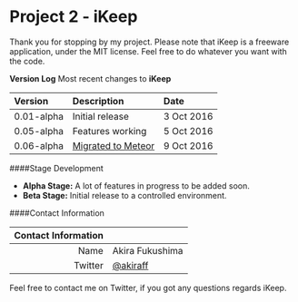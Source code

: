 Project 2 - iKeep
=================

Thank you for stopping by my project. Please note that iKeep is a freeware application, under the MIT license. Feel free to do whatever you want with the code.

**Version Log**
Most recent changes to **iKeep**

| Version         | Description        | Date          |
| :-------------- | :----------------- | :------------ |
| 0.01-alpha      | Initial release    | 3 Oct 2016    |
| 0.05-alpha      | Features working   | 5 Oct 2016    |
| 0.06-alpha      | [Migrated to Meteor](https://github.com/Akiraff2015/Project-2-Meteor.js-) | 9 Oct 2016    |

####Stage Development
- **Alpha Stage:** A lot of features in progress to be added soon.
- **Beta Stage:** Initial release to a controlled environment.

####Contact Information

| Contact Information|                                                    |
| ------------------:| :------------------------------------------------- |
| Name               | Akira Fukushima                                    |
| Twitter            | [@akiraff](https://twitter.com/akiraff "@akiraff") |

Feel free to contact me on Twitter, if you got any questions regards iKeep.
